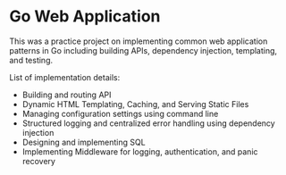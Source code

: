 # Go Web Application

This was a practice project on implementing common web application patterns in Go including building APIs,
dependency injection, templating, and testing.

List of implementation details:

- Building and routing API
- Dynamic HTML Templating, Caching, and Serving Static Files
- Managing configuration settings using command line
- Structured logging and centralized error handling using dependency injection
- Designing and implementing SQL
- Implementing Middleware for logging, authentication, and panic recovery
